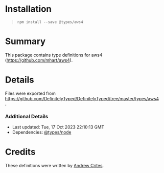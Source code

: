 # Installation
> `npm install --save @types/aws4`

# Summary
This package contains type definitions for aws4 (https://github.com/mhart/aws4).

# Details
Files were exported from https://github.com/DefinitelyTyped/DefinitelyTyped/tree/master/types/aws4.

### Additional Details
 * Last updated: Tue, 17 Oct 2023 22:10:13 GMT
 * Dependencies: [@types/node](https://npmjs.com/package/@types/node)

# Credits
These definitions were written by [Andrew Crites](https://github.com/ajcrites).
